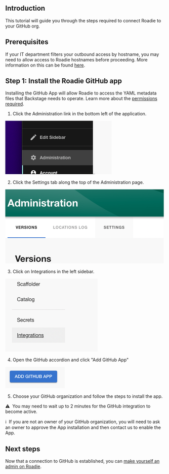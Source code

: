 
## Introduction

This tutorial will guide you through the steps required to connect Roadie to your GitHub org.

## Prerequisites

If your IT department filters your outbound access by hostname, you may need to allow access to Roadie hostnames before proceeding. More information on this can be found [here](../../details/allowlisting-roadie-traffic/).

## Step 1: Install the Roadie GitHub app

Installing the GitHub App will allow Roadie to access the YAML metadata files that Backstage needs to operate. Learn more about the [permissions required](../../integrations/github-app-permissions/).

1. Click the Administration link in the bottom left of the application.

![A link that says "Administration"](./administration-link.png)

2. Click the Settings tab along the top of the Administration page.

![A link that says "Settings"](./settings-link.png)

3. Click on Integrations in the left sidebar.

![A link that says "Integrations"](./integrations-link.png)

4. Open the GitHub accordion and click "Add GitHub App"

![A button that says "Add GitHub App"](./add-github-app.png)

5. Choose your GitHub organization and follow the steps to install the app.

⚠️  &nbsp;You may need to wait up to 2 minutes for the GitHub integration to become active.

ℹ️  &nbsp;If you are not an owner of your GitHub organization, you will need to ask an owner to approve the App installation and then contact us to enable the App.

## Next steps

Now that a connection to GitHub is established, you can [make yourself an admin on Roadie](../../getting-started/create-admin-group/).
